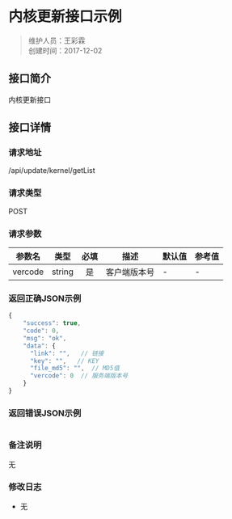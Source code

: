 # 内核更新接口示例
>维护人员：王彩霖  
>创建时间：2017-12-02

## 接口简介
内核更新接口  

## 接口详情

### 请求地址
/api/update/kernel/getList

### 请求类型
POST

### 请求参数
| 参数名 | 类型 | 必填 | 描述 | 默认值 | 参考值 |
| --- | :---: | :---: | --- | --- | --- |
| vercode | string | 是 | 客户端版本号 | - | - |

### 返回正确JSON示例
```javascript
{
    "success": true,
    "code": 0,
    "msg": "ok",
    "data": {
      "link": "",   // 链接
      "key": "",   // KEY
      "file_md5": "",  // MD5值
      "vercode": 0  // 服务端版本号
    }
}
```
### 返回错误JSON示例
```javascript

```

### 备注说明
无

### 修改日志
- 无
